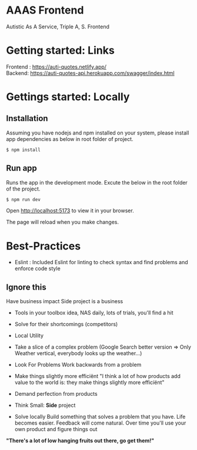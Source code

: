 # AAAS Frontend
Autistic As A Service, Triple A, S. Frontend

# Getting started: Links
Frontend : https://auti-quotes.netlify.app/
<br>
Backend: https://auti-quotes-api.herokuapp.com/swagger/index.html

# Gettings started: Locally
## Installation

Assuming you have nodejs and npm installed on your system, please install app dependencies as below in root folder of project.

```bash
$ npm install
```

## Run app 

Runs the app in the development mode. Excute the below in the root folder of the project.

```bash
$ npm run dev
```

Open [http://localhost:5173](http://localhost:5173/) to view it in your browser.

The page will reload when you make changes.


# Best-Practices

* Eslint : Included Eslint for linting to check syntax and find problems and enforce code style 

## Ignore this 
Have business impact
Side project is a business

* Tools in your toolbox idea, NAS daily, lots of trials, you'll find a hit
* Solve for their shortcomings (competitors)
* Local Utility
* Take a slice of a complex problem (Google Search better version => Only Weather vertical, everybody looks up the weather...)

* Look For Problems
Work backwards from a problem

* Make things slightly more efficiënt
"I think a lot of how products add value to the world is: they make things slightly more efficiënt"

* Demand perfection from products

* Think Small:  **Side** project

* Solve locally
Build something that solves a problem that you have.
Life becomes easier. Feedback will come natural. Over time you'll use
your own product and figure things out

**"There's a lot of low hanging fruits out there, go get them!"**



